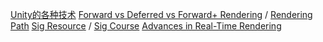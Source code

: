 [Unity的各种技术](http://geekfaner.com/unity/index.html)
[Forward vs Deferred vs Forward+ Rendering](https://www.3dgep.com/forward-plus/) / [Rendering Path](https://zhuanlan.zhihu.com/p/54694743)
[Sig Resource](https://kesen.realtimerendering.com/) / [Sig Course](https://www.cs.ccu.edu.tw/~damon/tmp/siggraph-course.html)
[Advances in Real-Time Rendering ](https://advances.realtimerendering.com/)